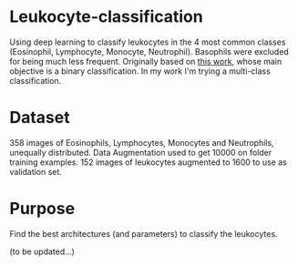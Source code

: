 # Leukocyte-classification
Using deep learning to classify leukocytes in the 4 most common classes (Eosinophil, Lymphocyte, Monocyte, Neutrophil). Basophils were excluded for being much less frequent.
Originally based on [this work](https://github.com/dhruvp/wbc-classification), whose main objective is a binary classification. In my work I'm trying a multi-class classification.

# Dataset
358 images of Eosinophils, Lymphocytes, Monocytes and Neutrophils, unequally distributed. Data Augmentation used to get 10000 on folder training examples. 152 images of leukocytes augmented to 1600 to use as validation set.

# Purpose
Find the best architectures (and parameters) to classify the leukocytes.

(to be updated...)
